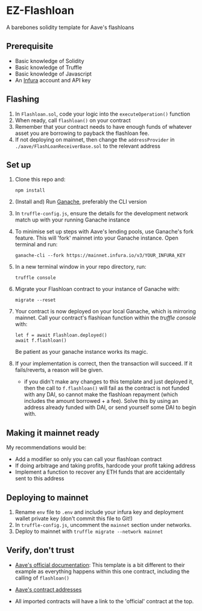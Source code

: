# EZ-Flashloan
A barebones solidity template for Aave's flashloans

## Prerequisite
 - Basic knowledge of Solidity
 - Basic knowledge of Truffle
 - Basic knowledge of Javascript
 - An [Infura](https://infura.io/) account and API key

## Flashing
1. In `Flashloan.sol`, code your logic into the `executeOperation()` function
2. When ready, call `flashloan()` on your contract
3. Remember that your contract needs to have enough funds of whatever asset you are borrowing to payback the flashloan fee.
4. If not deploying on mainnet, then change the `addressProvider` in `./aave/FlashLoanReceiverBase.sol` to the relevant address

## Set up
1. Clone this repo and:
    ```
    npm install
    ```
2. (Install and) Run [Ganache](https://www.trufflesuite.com/ganache), preferably the CLI version
3. In `truffle-config.js`, ensure the details for the development network match up with your running Ganache instance
4. To minimise set up steps with Aave's lending pools, use Ganache's fork feature. This will 'fork' mainnet into your Ganache instance.
    Open terminal and run:
    ```
    ganache-cli --fork https://mainnet.infura.io/v3/YOUR_INFURA_KEY
    ``` 
5. In a new terminal window in your repo directory, run:
    ```
    truffle console
    ```
6. Migrate your Flashloan contract to your instance of Ganache with:
    ```
    migrate --reset
    ```
7. Your contract is now deployed on your local Ganache, which is mirroring mainnet. Call your contract's flashloan function within the _truffle console_ with:
    ```
    let f = await Flashloan.deployed()
    await f.flashloan()
    ```
    Be patient as your ganache instance works its magic.

8. If your implementation is correct, then the transaction will succeed. If it fails/reverts, a reason will be given.
    - if you didn't make any changes to this template and just deployed it, then the call to `f.flashloan()` will fail as the contract is not funded with any DAI, so cannot make the flashloan repayment (which includes the amount borrowed + a fee). Solve this by using an address already funded with DAI, or send yourself some DAI to begin with.

## Making it mainnet ready
My recommendations would be:
 - Add a modifier so only you can call your flashloan contract
 - If doing arbitrage and taking profits, hardcode your profit taking address
 - Implement a function to recover any ETH funds that are accidentally sent to this address

## Deploying to mainnet
1. Rename `env` file to `.env` and include your infura key and deployment wallet private key (don't commit this file to Git!)
2. In `truffle-config.js`, uncomment the `mainnet` section under networks.
3. Deploy to mainnet with `truffle migrate --network mainnet`

## Verify, don't trust
 - [Aave's official documentation](https://developers.aave.com/#implementing-a-flashloanreceiver-contract): This template is a bit different to their example as everything happens within this one contract, including the calling of `flashloan()`

 - [Aave's contract addresses](https://developers.aave.com/#the-lendingpooladdressesprovider)

 - All imported contracts will have a link to the 'official' contract at the top. 
